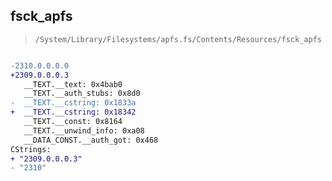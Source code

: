 ## fsck_apfs

> `/System/Library/Filesystems/apfs.fs/Contents/Resources/fsck_apfs`

```diff

-2310.0.0.0.0
+2309.0.0.0.3
   __TEXT.__text: 0x4bab0
   __TEXT.__auth_stubs: 0x8d0
-  __TEXT.__cstring: 0x1833a
+  __TEXT.__cstring: 0x18342
   __TEXT.__const: 0x8164
   __TEXT.__unwind_info: 0xa08
   __DATA_CONST.__auth_got: 0x468
CStrings:
+ "2309.0.0.0.3"
- "2310"

```
